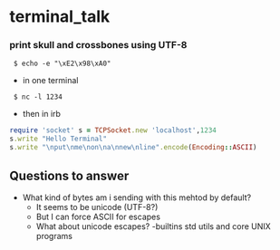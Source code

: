 # terminal_talk


### print skull and crossbones using UTF-8 
```term
 $ echo -e "\xE2\x98\xA0" 
```

- in one terminal 

```term
 $ nc -l 1234
```
    
- then in irb
```ruby
require 'socket' s = TCPSocket.new 'localhost',1234
s.write "Hello Terminal"
s.write "\nput\nme\non\na\nnew\nline".encode(Encoding::ASCII)
```
## Questions to answer
- What kind of bytes am i sending with this mehtod by default?
  - It seems to be unicode (UTF-8?)
  - But I can force ASCII for escapes
  - What about unicode escapes?
-builtins std utils and core UNIX programs

